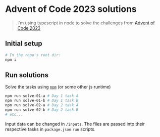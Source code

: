 # Advent of Code 2023 solutions

> I'm using typescript in node to solve the challenges from [Advent of Code 2023](https://adventofcode.com/2023/)


## Initial setup

```bash
# In the repo's root dir:
npm i
```

## Run solutions
Solve the tasks using [`npm`](https://www.npmjs.com/) (or some other js runtime)

```bash
npm run solve-01-a # Day 1 task A
npm run solve-01-b # Day 1 task B
npm run solve-02-a # Day 2 task A
npm run solve-02-b # Day 2 task B
# etc...
```

Input data can be changed in `/inputs`. The files are passed into their respective tasks in `package.json` `run` scripts.

